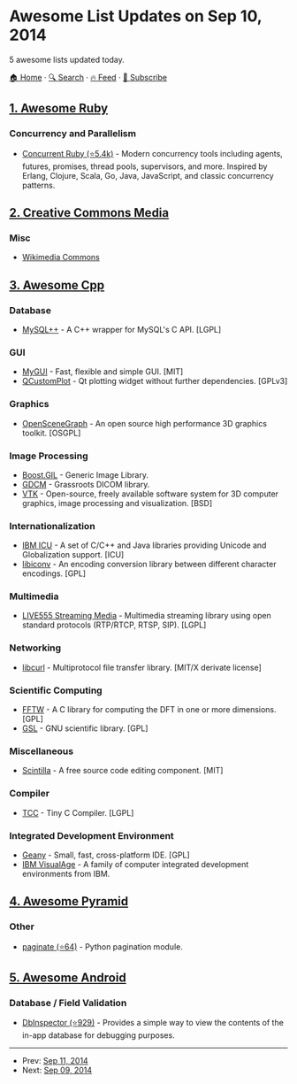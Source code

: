 # Awesome List Updates on Sep 10, 2014

5 awesome lists updated today.

[🏠 Home](/README.md) · [🔍 Search](https://test.trackawesomelist.com/search/) · [🔥 Feed](https://test.trackawesomelist.com/rss.xml) · [📮 Subscribe](https://trackawesomelist.us17.list-manage.com/subscribe?u=d2f0117aa829c83a63ec63c2f&id=36a103854c)



## [1. Awesome Ruby](/content/markets/awesome-ruby/README.md)

### Concurrency and Parallelism

*   [Concurrent Ruby (⭐5.4k)](https://github.com/ruby-concurrency/concurrent-ruby) - Modern concurrency tools including agents, futures, promises, thread pools, supervisors, and more. Inspired by Erlang, Clojure, Scala, Go, Java, JavaScript, and classic concurrency patterns.

## [2. Creative Commons Media](/content/shime/creative-commons-media/README.md)

### Misc

*   [Wikimedia Commons](http://commons.wikimedia.org/)

## [3. Awesome Cpp](/content/fffaraz/awesome-cpp/README.md)

### Database

*   [MySQL++](http://www.tangentsoft.net/mysql++/) - A C++ wrapper for MySQL's C API. \[LGPL]

### GUI

*   [MyGUI](http://mygui.info/) - Fast, flexible and simple GUI. \[MIT]
*   [QCustomPlot](http://qcustomplot.com/) - Qt plotting widget without further dependencies. \[GPLv3]

### Graphics

*   [OpenSceneGraph](http://www.openscenegraph.org/) - An open source high performance 3D graphics toolkit. \[OSGPL]

### Image Processing

*   [Boost.GIL](http://www.boost.org/doc/libs/1_56_0/libs/gil/doc/index.html) - Generic Image Library.
*   [GDCM](http://gdcm.sourceforge.net/wiki/index.php/Main_Page) - Grassroots DICOM library.
*   [VTK](http://www.vtk.org/) - Open-source, freely available software system for 3D computer graphics, image processing and visualization. \[BSD]

### Internationalization

*   [IBM ICU](http://site.icu-project.org/) - A set of C/C++ and Java libraries providing Unicode and Globalization support. \[ICU]
*   [libiconv](http://www.gnu.org/software/libiconv/) - An encoding conversion library between different character encodings. \[GPL]

### Multimedia

*   [LIVE555 Streaming Media](http://www.live555.com/liveMedia/) - Multimedia streaming library using open standard protocols (RTP/RTCP, RTSP, SIP). \[LGPL]

### Networking

*   [libcurl](http://curl.haxx.se/libcurl/) - Multiprotocol file transfer library. \[MIT/X derivate license]

### Scientific Computing

*   [FFTW](http://www.fftw.org/) - A C library for computing the DFT in one or more dimensions. \[GPL]
*   [GSL](http://www.gnu.org/software/gsl/) - GNU scientific library. \[GPL]

### Miscellaneous

*   [Scintilla](http://scintilla.org/) - A free source code editing component. \[MIT]

### Compiler

*   [TCC](http://bellard.org/tcc/) - Tiny C Compiler. \[LGPL]

### Integrated Development Environment

*   [Geany](http://www.geany.org/) - Small, fast, cross-platform IDE. \[GPL]
*   [IBM VisualAge](http://www-03.ibm.com/software/products/en/visgen) - A family of computer integrated development environments from IBM.

## [4. Awesome Pyramid](/content/uralbash/awesome-pyramid/README.md)

### Other

*   [paginate (⭐64)](https://github.com/Pylons/paginate) - Python pagination module.

## [5. Awesome Android](/content/JStumpp/awesome-android/README.md)

### Database / Field Validation

*   [DbInspector (⭐929)](https://github.com/infinum/android_dbinspector) - Provides a simple way to view the contents of the in-app database for debugging purposes.

---

- Prev: [Sep 11, 2014](/content/2014/09/11/README.md)
- Next: [Sep 09, 2014](/content/2014/09/09/README.md)